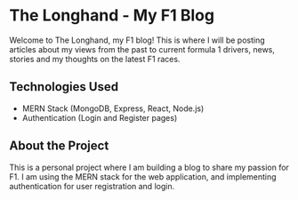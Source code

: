 # The Longhand - My F1 Blog

Welcome to The Longhand, my F1 blog! This is where I will be posting articles about my views from the past to current formula 1 drivers, news, stories and my thoughts on the latest F1 races.

## Technologies Used

- MERN Stack (MongoDB, Express, React, Node.js)
- Authentication (Login and Register pages)

## About the Project

This is a personal project where I am building a blog to share my passion for F1. I am using the MERN stack for the web application, and implementing authentication for user registration and login.
